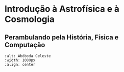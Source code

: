 # Introdução à Astrofísica e à Cosmologia

## Perambulando pela História, Física e Computação

```{image} ../00_images/capa.png
:alt: Abóboda Celeste
:width: 1000px
:align: center
```
